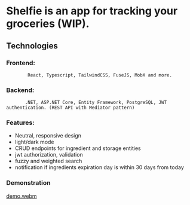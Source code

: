 # Shelfie is an app for tracking your groceries (WIP).

## Technologies
### Frontend: 
            React, Typescript, TailwindCSS, FuseJS, MobX and more.

### Backend: 
           .NET, ASP.NET Core, Entity Framework, PostgreSQL, JWT authentication. (REST API with Mediator pattern)

### Features:
- Neutral, responsive design
- light/dark mode
- CRUD endpoints for ingredient and storage entities
- jwt authorization, validation
- fuzzy and weighted search
- notification if ingredients expiration day is within 30 days from today


### Demonstration


[demo.webm](https://user-images.githubusercontent.com/46307494/177620334-603ce289-3bef-4349-9d75-5034ad88546d.webm)
